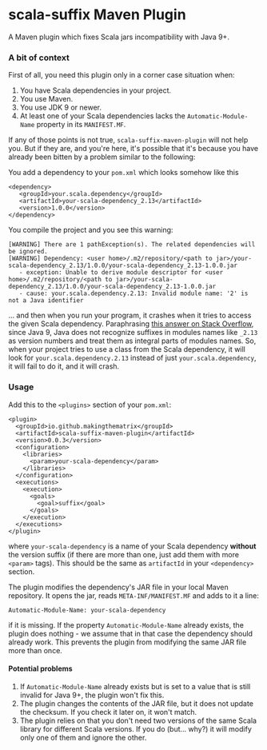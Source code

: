 # scala-suffix Maven Plugin

A Maven plugin which fixes Scala jars incompatibility with Java 9+. 

### A bit of context

First of all, you need this plugin only in a corner case situation when:
1. You have Scala dependencies in your project.
2. You use Maven.
3. You use JDK 9 or newer.
4. At least one of your Scala dependencies lacks the `Automatic-Module-Name` property in its `MANIFEST.MF`.
 
If any of those points is not true, `scala-suffix-maven-plugin` will not help you. But if they are, and you're here, it's possible that it's because you have already been bitten by a problem similar to the following:

You add a dependency to your `pom.xml` which looks somehow like this
```
<dependency>
   <groupId>your.scala.dependency</groupId>
   <artifactId>your-scala-dependency_2.13</artifactId>
   <version>1.0.0</version>
</dependency>
```
You compile the project and you see this warning:
```
[WARNING] There are 1 pathException(s). The related dependencies will be ignored.
[WARNING] Dependency: <user home>/.m2/repository/<path to jar>/your-scala-dependency_2.13/1.0.0/your-scala-dependency_2.13-1.0.0.jar
   - exception: Unable to derive module descriptor for <user home>/.m2/repository/<path to jar>/your-scala-dependency_2.13/1.0.0/your-scala-dependency_2.13-1.0.0.jar
   - cause: your.scala.dependency.2.13: Invalid module name: '2' is not a Java identifier
```

... and then when you run your program, it crashes when it tries to access the given Scala dependency.
Paraphrasing [this answer on Stack Overflow](https://stackoverflow.com/questions/48714633/automatic-module-name-containing-number/48714979#48714979), since Java 9, Java does not recognize suffixes in modules names like `_2.13` as version numbers and treat them as integral parts of modules names. So, when your project tries to use a class from the Scala dependency, it will look for `your.scala.dependency.2.13` instead of just `your.scala.dependency`, it will fail to do it, and it will crash.

### Usage

Add this to the `<plugins>` section of your `pom.xml`:
```
<plugin>
  <groupId>io.github.makingthematrix</groupId>
  <artifactId>scala-suffix-maven-plugin</artifactId>
  <version>0.0.3</version>
  <configuration>
    <libraries>
      <param>your-scala-dependency</param>
    </libraries>
  </configuration>
  <executions>
    <execution>
      <goals>
        <goal>suffix</goal>
      </goals>
    </execution>
  </executions>
</plugin>
```
where `your-scala-dependency` is a name of your Scala dependency **without** the version suffix (if there are more than one, just add them with more `<param>` tags). This should be the same as `artifactId` in your `<dependency>` section.

The plugin modifies the dependency's JAR file in your local Maven repository. It opens the jar, reads `META-INF/MANIFEST.MF` and adds to it a line:
```
Automatic-Module-Name: your-scala-dependency
```
if it is missing. If the property `Automatic-Module-Name` already exists, the plugin does nothing - we assume that in that case the dependency should already work. This prevents the plugin from modifying the same JAR file more than once. 

#### Potential problems

1. If `Automatic-Module-Name` already exists but is set to a value that is still invalid for Java 9+, the plugin won't fix this.
2. The plugin changes the contents of the JAR file, but it does not update the checksum. If you check it later on, it won't match.
3. The plugin relies on that you don't need two versions of the same Scala library for different Scala versions. If you do (but... why?) it will modify only one of them and ignore the other.
